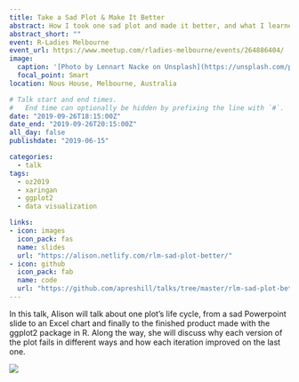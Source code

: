 ```yaml
---
title: Take a Sad Plot & Make It Better
abstract: How I took one sad plot and made it better, and what I learned from it.
abstract_short: ""
event: R-Ladies Melbourne
event_url: https://www.meetup.com/rladies-melbourne/events/264886404/
image:
  caption: '[Photo by Lennart Nacke on Unsplash](https://unsplash.com/photos/5r78PKkM3XU)'
  focal_point: Smart
location: Nous House, Melbourne, Australia

# Talk start and end times.
#   End time can optionally be hidden by prefixing the line with `#`.
date: "2019-09-26T18:15:00Z"
date_end: "2019-09-26T20:15:00Z"
all_day: false
publishdate: "2019-06-15"

categories:
  - talk
tags:
  - oz2019
  - xaringan
  - ggplot2
  - data visualization

links:
- icon: images
  icon_pack: fas
  name: slides
  url: "https://alison.netlify.com/rlm-sad-plot-better/"
- icon: github
  icon_pack: fab
  name: code
  url: "https://github.com/apreshill/talks/tree/master/rlm-sad-plot-better"
---
```


In this talk, Alison will talk about one plot’s life cycle, from a sad Powerpoint slide to an Excel chart and finally to the finished product made with the ggplot2 package in R. Along the way, she will discuss why each version of the plot fails in different ways and how each iteration improved on the last one.

![](https://apreshill.github.io/ohsu-biodatavis/slides_files/figure-html/animated.gif)
